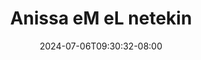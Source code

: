 --- 
title: "Anissa eM eL netekin"
description: "download  video bokep Anissa eM eL netekin twitter full new"
date: 2024-07-06T09:30:32-08:00
file_code: "9kwctug6bved"
draft: false
cover: "9zs5jy90dy9wicq5.jpg"
tags: ["Anissa", "netekin", "bokep-indo", "bokep-viral", "bokep-ig"]
length: 1027
fld_id: "1483149"
foldername: "Anissa"
categories: ["Anissa"]
views: 0
---